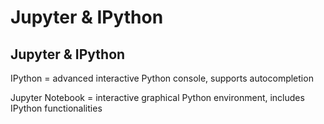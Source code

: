 # Jupyter & IPython

## Jupyter & IPython

IPython = advanced interactive Python console, supports autocompletion

Jupyter Notebook = interactive graphical Python environment, includes IPython functionalities
